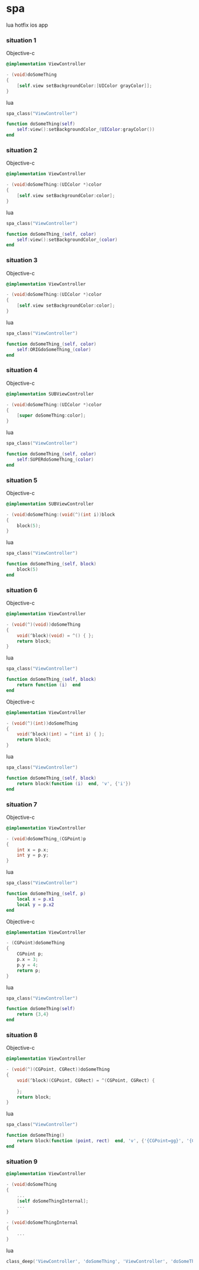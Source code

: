 # spa

lua hotfix ios app

### situation 1

Objective-c

```objective-c
@implementation ViewController

- (void)doSomeThing
{
    [self.view setBackgroundColor:[UIColor grayColor]];
}
```

lua

```lua
spa_class("ViewController")

function doSomeThing(self)
    self:view():setBackgroundColor_(UIColor:grayColor())
end
```

### situation 2

Objective-c

```objective-c
@implementation ViewController

- (void)doSomeThing:(UIColor *)color
{
    [self.view setBackgroundColor:color];
}
```

lua

```lua
spa_class("ViewController")

function doSomeThing_(self, color)
    self:view():setBackgroundColor_(color)
end
```

### situation 3

Objective-c

```objective-c
@implementation ViewController

- (void)doSomeThing:(UIColor *)color
{
    [self.view setBackgroundColor:color];
}
```

lua

```lua
spa_class("ViewController")

function doSomeThing_(self, color)
    self:ORIGdoSomeThing_(color)
end
```

### situation 4

Objective-c

```objective-c
@implementation SUBViewController

- (void)doSomeThing:(UIColor *)color
{
    [super doSomeThing:color];
}
```

lua

```lua
spa_class("ViewController")

function doSomeThing_(self, color)
    self:SUPERdoSomeThing_(color)
end
```
### situation 5

Objective-c

```objective-c
@implementation SUBViewController

- (void)doSomeThing:(void(^)(int i))block
{
    block(5);
}
```

lua

```lua
spa_class("ViewController")

function doSomeThing_(self, block)
    block(5)
end
```

### situation 6

Objective-c

```objective-c
@implementation ViewController

- (void(^)(void))doSomeThing
{
    void(^block)(void) = ^() { };
    return block;
}
```

lua

```lua
spa_class("ViewController")

function doSomeThing_(self, block)
    return function (i)  end
end
```

Objective-c

```objective-c
@implementation ViewController

- (void(^)(int))doSomeThing
{
    void(^block)(int) = ^(int i) { };
    return block;
}
```

lua

```lua
spa_class("ViewController")

function doSomeThing_(self, block)
    return block(function (i)  end, 'v', {'i'})
end
```

### situation 7

Objective-c

```objective-c
@implementation ViewController

- (void)doSomeThing_(CGPoint)p
{
    int x = p.x;
    int y = p.y;
}
```

lua

```lua
spa_class("ViewController")

function doSomeThing_(self, p)
    local x = p.x1
    local y = p.x2
end
```

Objective-c

```objective-c
@implementation ViewController

- (CGPoint)doSomeThing
{
    CGPoint p;
    p.x = 3;
    p.y = 4;
    return p;
}
```

lua

```lua
spa_class("ViewController")

function doSomeThing(self)
    return {3,4}
end
```

### situation 8 

Objective-c

```objective-c
@implementation ViewController

- (void(^)(CGPoint, CGRect))doSomeThing
{
    void(^block)(CGPoint, CGRect) = ^(CGPoint, CGRect) {
        
    };
    return block;
}
```

lua

```lua
spa_class("ViewController")

function doSomeThing()
    return block(function (point, rect)  end, 'v', {'{CGPoint=gg}', '{CGRect=gggg}'})
end
```
### situation 9

```objective-c
@implementation ViewController

- (void)doSomeThing
{
    ...
    [self doSomeThingInternal];
    ...
}

- (void)doSomeThingInternal
{
    ...
}
```

lua

```lua
class_deep('ViewController', 'doSomeThing', 'ViewController', 'doSomeThingInternal', function ()  end) -- remove doSomeThingInternal impl in doSomeThing only
```


